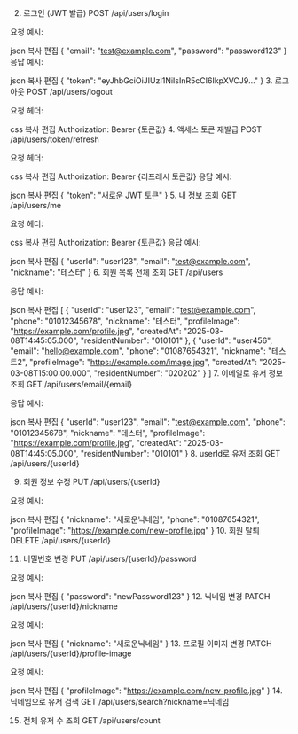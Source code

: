 2. 로그인 (JWT 발급)
POST /api/users/login

요청 예시:

json
복사
편집
{
  "email": "test@example.com",
  "password": "password123"
}
응답 예시:

json
복사
편집
{
  "token": "eyJhbGciOiJIUzI1NiIsInR5cCI6IkpXVCJ9..."
}
3. 로그아웃
POST /api/users/logout

요청 헤더:

css
복사
편집
Authorization: Bearer {토큰값}
4. 액세스 토큰 재발급
POST /api/users/token/refresh

요청 헤더:

css
복사
편집
Authorization: Bearer {리프레시 토큰값}
응답 예시:

json
복사
편집
{
  "token": "새로운 JWT 토큰"
}
5. 내 정보 조회
GET /api/users/me

요청 헤더:

css
복사
편집
Authorization: Bearer {토큰값}
응답 예시:

json
복사
편집
{
  "userId": "user123",
  "email": "test@example.com",
  "nickname": "테스터"
}
6. 회원 목록 전체 조회
GET /api/users

응답 예시:

json
복사
편집
[
  {
    "userId": "user123",
    "email": "test@example.com",
    "phone": "01012345678",
    "nickname": "테스터",
    "profileImage": "https://example.com/profile.jpg",
    "createdAt": "2025-03-08T14:45:05.000",
    "residentNumber": "010101"
  },
  {
    "userId": "user456",
    "email": "hello@example.com",
    "phone": "01087654321",
    "nickname": "테스트2",
    "profileImage": "https://example.com/image.jpg",
    "createdAt": "2025-03-08T15:00:00.000",
    "residentNumber": "020202"
  }
]
7. 이메일로 유저 정보 조회
GET /api/users/email/{email}

응답 예시:

json
복사
편집
{
  "userId": "user123",
  "email": "test@example.com",
  "phone": "01012345678",
  "nickname": "테스터",
  "profileImage": "https://example.com/profile.jpg",
  "createdAt": "2025-03-08T14:45:05.000",
  "residentNumber": "010101"
}
8. userId로 유저 조회
GET /api/users/{userId}

9. 회원 정보 수정
PUT /api/users/{userId}

요청 예시:

json
복사
편집
{
  "nickname": "새로운닉네임",
  "phone": "01087654321",
  "profileImage": "https://example.com/new-profile.jpg"
}
10. 회원 탈퇴
DELETE /api/users/{userId}

11. 비밀번호 변경
PUT /api/users/{userId}/password

요청 예시:

json
복사
편집
{
  "password": "newPassword123"
}
12. 닉네임 변경
PATCH /api/users/{userId}/nickname

요청 예시:

json
복사
편집
{
  "nickname": "새로운닉네임"
}
13. 프로필 이미지 변경
PATCH /api/users/{userId}/profile-image

요청 예시:

json
복사
편집
{
  "profileImage": "https://example.com/new-profile.jpg"
}
14. 닉네임으로 유저 검색
GET /api/users/search?nickname=닉네임

15. 전체 유저 수 조회
GET /api/users/count
